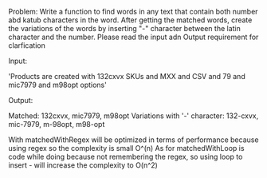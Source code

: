 Problem:
Write a function to find words in any text that contain both number abd katub characters in the word. After getting the matched words, create the variations of the words by inserting "-" character between the latin character and the number. Please read the input adn Output requirement for clarfication

Input: 

  'Products are created with 132cxvx SKUs and MXX and CSV and 79 and mic7979 and m98opt options'
  
Output: 

  Matched: 132cxvx, mic7979, m98opt
  Variations with '-' character:  132-cxvx, mic-7979, m-98opt, m98-opt


With matchedWithRegex will be optimized in terms of performance because using regex so the complexity is small O^(n)
As for matchedWithLoop is code while doing because not remembering the regex, so using loop to insert - will increase the complexity to O(n^2)
